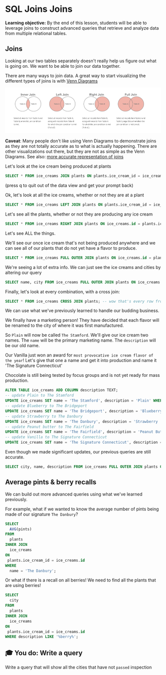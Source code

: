 <h1>
  <span class="headline">SQL Joins</span>
  <span class="subhead">Joins</span>
</h1>

**Learning objective:** By the end of this lesson, students will be able to leverage joins to construct advanced queries that retrieve and analyze data from multiple relational tables.

## Joins

Looking at our two tables separately doesn't really help us figure out what is going on. We want to be able to join our data together.

There are many ways to join data. A great way to start visualizing the different types of joins is with [Venn Diagrams](http://www.sql-join.com/sql-join-types)

![JOINS](./assets/joins.png)

**Caveat**: Many people don't like using Venn Diagrams to demonstrate joins as they are not totally accurate as to what is actually happening. There are other visualizations out there, but they are not as simple as the Venn Diagrams.
See also: [more accurate representation of joins](https://blog.jooq.org/2016/07/05/say-no-to-venn-diagrams-when-explaining-joins/)

Let's look at the ice cream being produced at plants

```sql
SELECT * FROM ice_creams JOIN plants ON plants.ice_cream_id = ice_creams.id;
```

(press q to quit out of the data view and get your prompt back)

Ok, let's look at all the ice creams, whether or not they are at a plant

```sql
SELECT * FROM ice_creams LEFT JOIN plants ON plants.ice_cream_id = ice_creams.id;
```

Let's see all the plants, whether or not they are producing any ice cream

```sql
SELECT * FROM ice_creams RIGHT JOIN plants ON ice_creams.id = plants.ice_cream_id;
```

Let's see ALL the things.

We'll see our once ice cream that's not being produced anywhere and we can see all of our plants that do not yet have a flavor to produce.

```sql
SELECT * FROM ice_creams FULL OUTER JOIN plants ON ice_creams.id = plants.ice_cream_id;
```

We're seeing a lot of extra info. We can just see the ice creams and cities by altering our query

```sql
SELECT name, city FROM ice_creams FULL OUTER JOIN plants ON ice_creams.id = plants.ice_cream_id;
```

Finally, let's look at every combination, with a cross join:

```sql
SELECT * FROM ice_creams CROSS JOIN plants; -- wow that's every row from one table multiplied by the row of every table!
```

We can use what we've previously learned to handle our budding business.

We finally have a marketing person! They have decided that each flavor will be renamed to the city of where it was first manufactured.

So `Plain` will now be called `The Stamford`.
We'll give our ice cream two names. The `name` will be the primary marketing name. The `description` will be our old name.

Our Vanilla just won an award for `most provocative ice cream flavor of the year`! Let's give that one a name and get it into production and name it 'The Signature Connecticut'

Chocolate is still being tested by focus groups and is not yet ready for mass production.

```sql
ALTER TABLE ice_creams ADD COLUMN description TEXT;
-- update Plain to The Stamford
UPDATE ice_creams SET name = 'The Stamford', description = 'Plain' WHERE name = 'Plain';
-- update Blueberry to The Bridgeport
UPDATE ice_creams SET name = 'The Bridgeport', description = 'Blueberry' WHERE name = 'Blueberry';
-- update Strawberry to The Danbury
UPDATE ice_creams SET name = 'The Danbury', description = 'Strawberry ' WHERE name = 'Strawberry';
-- update Peanut butter to The Fairfield
UPDATE ice_creams SET name = 'The Fairfield', description = 'Peanut Butter' WHERE name = 'Peanut Butter';
-- update Vanilla to The Signature Connecticut
UPDATE ice_creams SET name = 'The Signature Connecticut', description = 'Vanilla' WHERE name = 'Vanilla';
```

Even though we made significant updates, our previous queries are still accurate.

```sql
SELECT city, name, description FROM ice_creams FULL OUTER JOIN plants ON ice_creams.id = plants.ice_cream_id;
```

## Average pints & berry recalls

We can build out more advanced queries using what we've learned previously.

For example, what if we wanted to know the average number of pints being made of our signature `The Danbury`?

```sql
SELECT
  AVG(pints)
FROM
  plants
INNER JOIN
  ice_creams
ON
 plants.ice_cream_id = ice_creams.id
WHERE
  name = 'The Danbury';
```

Or what if there is a recall on all berries! We need to find all the plants that are using berries!

```sql
SELECT
  city
FROM
  plants
INNER JOIN
  ice_creams
ON
 plants.ice_cream_id = ice_creams.id
WHERE description LIKE '%berry%';
```

## 🎓 You do: Write a query

Write a query that will show all the cities that have not `passed` inspection
